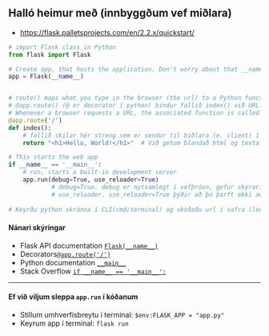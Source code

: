 ## Halló heimur með (innbyggðum vef miðlara)
- https://flask.palletsprojects.com/en/2.2.x/quickstart/

```python
# import Flask class in Python
from flask import Flask

# Create app, that hosts the application. Don't worry about that __name__ object, it's just a convention.
app = Flask(__name__)


# route() maps what you type in the browser (the url) to a Python function.
# @app.route() (@ er decorator í python) bindur fallið index() við URL. 
# Whenever a browser requests a URL, the associated function is called and the return value is sent back to the browser
@app.route('/')
def index():
    # fallið skilar hér streng sem er sendur til biðlara (e. client) í vafra.
    return "<h1>Hello, World!</h1>"  # Við getum blandað html og texta.

# This starts the web app 
if __name__ == '__main__':
    # run, starts a built-in development server
    app.run(debug=True, use_reloader=True)   
            # debug=True. debug er nytsamlegt í vefþróun, gefur skýrari villuskilaboð.
            # use_reloader. use_reloader=True þýðir að þú þarft ekki að endurkeyra python skrá stöðugt þegar þú gerir kóðabreytingar. 
     
# Keyrðu python skránna í CLI(cmd/terminal) og skoðaðu url í vafra (localhost)
```

#### Nánari skýringar

- Flask API documentation [`Flask(__name__)`](https://flask.palletsprojects.com/en/2.2.x/api/#flask.Flask)
- Decorators[`@app.route('/')`](decorators.md)
- Python documentation [`__main__`](https://docs.python.org/3/library/__main__.html)
- Stack Overflow [`if __name__ == '__main__':`](https://stackoverflow.com/questions/419163/what-does-if-name-main-do)

---
 
#### Ef við viljum sleppa `app.run` í kóðanum

- Stillum umhverfisbreytu í terminal: `$env:FLASK_APP = "app.py"`
- Keyrum app í terminal: `flask run` 


